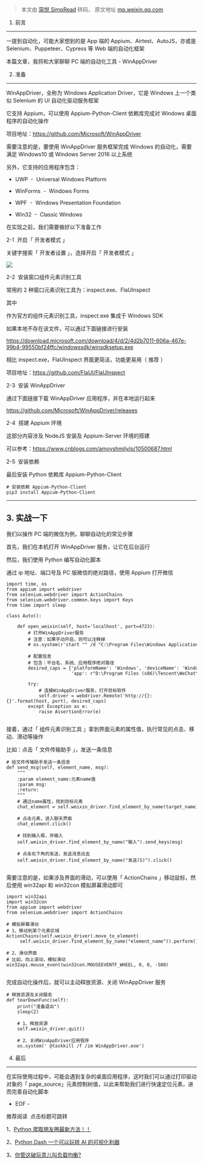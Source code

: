 > 本文由 [简悦 SimpRead](http://ksria.com/simpread/) 转码， 原文地址 [mp.weixin.qq.com](https://mp.weixin.qq.com/s?__biz=MzA4MjEyNTA5Mw==&mid=2652579550&idx=1&sn=935eda1aa1730050ddfcfbb7a73630b6&chksm=84650e94b31287828f6d294b96360362766b11c604af93977ae9c8321a92f724ef37297b61f8&scene=21#wechat_redirect)

1. 前言
-----

一提到自动化，可能大家想到的是 App 端的 Appium、Airtest、AutoJS，亦或是 Selenium、Puppeteer、Cypress 等 Web 端的自动化框架

本篇文章，我将和大家聊聊 PC 端的自动化工具 - WinAppDriver

2. 准备
-----

WinAppDriver，全称为 Windows Application Driver，它是 Windows 上一个类似 Selenium 的 UI 自动化驱动服务框架

它支持 Appium，可以使用 Appium-Python-Client 依赖库完成对 Windows 桌面程序的自动化操作

项目地址：https://github.com/Microsoft/WinAppDriver

需要注意的是，要使用 WinAppDriver 服务框架完成 Windows 的自动化，需要满足 Windows10 或 Windows Server 2016 以上系统

另外，它支持的应用程序包含：

*   UWP  -  Universal Windows Platform
    
*   WinForms  -  Windows Forms
    
*   WPF  -  Windows Presentation Foundation
    
*   Win32  -  Classic Windows  
    

在实现之前，我们需要做好以下准备工作

2-1  开启「 开发者模式 」

关键字搜索「 开发者设置 」，选择开启「 开发者模式 」

![](https://mmbiz.qpic.cn/mmbiz_png/atOH362Boysca4WbETVC5xWopPRqibQf057M2pEibZgpHszCo8KkrAjIiaeuiaUz7UcF5EGLQwgIU8jMX3mSgPTZuQ/640?wx_fmt=png)

2-2  安装窗口组件元素识别工具  

常用的 2 种窗口元素识别工具为：inspect.exe、FlaUInspect

其中

作为官方的组件元素识别工具，inspect.exe 集成于 Windows SDK

如果本地不存在该文件，可以通过下面链接进行安装

https://download.microsoft.com/download/4/d/2/4d2b7011-606a-467e-99b4-99550bf24ffc/windowssdk/winsdksetup.exe

相比 inspect.exe，FlaUInspect 界面更简洁，功能更易用（ 推荐 ）

项目地址：https://github.com/FlaUI/FlaUInspect

2-3  安装 WinAppDriver  

通过下面链接下载 WinAppDriver 应用程序，并在本地运行起来

https://github.com/Microsoft/WinAppDriver/releases

2-4  搭建 Appium 环境

这部分内容涉及 NodeJS 安装及 Appium-Server 环境的搭建

可以参考：https://www.cnblogs.com/amoyshmily/p/10500687.html

2-5  安装依赖

最后安装 Python 依赖库 Appium-Python-Client

```
# 安装依赖 Appium-Python-Client
pip3 install Appium-Python-Client

```

  

---

3. 实战一下
-------

我们以操作 PC 端的微信为例，聊聊自动化的常见步骤

首先，我们在本机打开 WinAppDriver 服务，让它在后台运行  

然后，我们使用 Python 编写自动化脚本

通过 ip 地址、端口号及 PC 版微信的绝对路径，使用 Appium 打开微信  

```
import time, os
from appium import webdriver
from selenium.webdriver import ActionChains
from selenium.webdriver.common.keys import Keys
from time import sleep

class Auto():

    def open_weixin(self, host='localhost', port=4723):
        # 打开WinAppDriver服务
        # 注意：如果手动开启，则可以注释掉
        # os.system(r'start "" /d "C:\Program Files\Windows Application Driver\"  "WinAppDriver.exe"')

        # 配置信息
        # 包含：平台名、系统、应用程序绝对路径
        desired_caps = {'platformName': 'Windows', 'deviceName': 'WindowsPC',
                        'app': r"D:\Program Files (x86)\Tencent\WeChat\WeChat.exe"}

        try:
            # 连接WinAppDriver服务，打开目标软件
            self.driver = webdriver.Remote('http://{}:{}'.format(host, port), desired_caps)
        except Exception as e:
            raise AssertionError(e)


```

接着，通过「 组件元素识别工具 」拿到界面元素的属性值，执行常见的点击、移动、滑动等操作

比如：点击「 文件传输助手 」，发送一条信息

```
# 给文件传输助手发送一条信息
def send_msg(self, element_name, msg):
    """
    :param element_name:元素name值
    :param msg:
    :return:
    """
    # 通过name属性，找到目标元素
    chat_element = self.weixin_driver.find_element_by_name(target_name)

    # 点击元素，进入聊天界面
    chat_element.click()

    # 找到输入框，并输入
    self.weixin_driver.find_element_by_name("输入").send_keys(msg)

    # 点击右下角的发送，发送消息出去
    self.weixin_driver.find_element_by_name("发送(S)").click()


```

需要注意的是，如果涉及界面的滑动，可以使用「 ActionChains 」移动鼠标，然后使用 win32api 和 win32con 模拟屏幕滑动即可

```
import win32api
import win32con
from appium import webdriver
from selenium.webdriver import ActionChains

# 模拟屏幕滑动
# 1、移动到某个元素区域
ActionChains(self.weixin_driver).move_to_element(
     self.weixin_driver.find_element_by_name("element_name")).perform()

# 2、滑动界面
# 比如，向上滚动，模拟滑动
win32api.mouse_event(win32con.MOUSEEVENTF_WHEEL, 0, 0, -500)


```

完成自动化操作后，就可以主动释放资源、关闭 WinAppDriver 服务

```
# 释放资源及关闭服务
def tearDownFunc(self):
    print("准备退出")
    sleep(2)

    # 1、释放资源
    self.weixin_driver.quit()

    # 2、关闭WinAppDriver应用程序
    os.system(' @taskkill /f /im WinAppDriver.exe')

```

4. 最后
-----

在实际使用过程中，可能会遇到复杂的桌面应用程序，这时我们可以通过打印驱动对象的「 page_source」元素控制树值，以此来帮助我们进行快速定位元素，进而完善自动化脚本

- EOF -

推荐阅读  点击标题可跳转

1、[Python 爬取朋友圈最新方法！！](http://mp.weixin.qq.com/s?__biz=MzA4MjEyNTA5Mw==&mid=2652579516&idx=1&sn=ca05f77bdce422a2a718cc47c25e9e69&chksm=84650ef6b31287e0e79edf5c2e2f48cb89121e71fda99b7ecc9f84eff780681eea40a0260b34&scene=21#wechat_redirect)

2、[Python Dash 一个可以玩转 AI 的可视化利器](http://mp.weixin.qq.com/s?__biz=MzA4MjEyNTA5Mw==&mid=2652579506&idx=1&sn=080360dca49a8edf856e1086e72b9389&chksm=84650ef8b31287eeebe8fb037472af86e812cbc68133cee2b88f8574949ac260e79ab6536aaa&scene=21#wechat_redirect)

3、[你管这破玩意儿叫负载均衡?](http://mp.weixin.qq.com/s?__biz=MzA4MjEyNTA5Mw==&mid=2652579451&idx=1&sn=d38e3626cafbf69787313505bd8efd4f&chksm=84650e31b3128727804f20a560365fe6fe466e6fe48a7753e246186da004adc919f80fdd8756&scene=21#wechat_redirect)